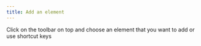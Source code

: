 ```yaml
---
title: Add an element
---
```


Click on the toolbar on top and choose an element that you want to add or use shortcut keys
